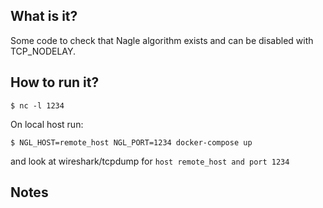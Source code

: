 ## What is it?

Some code to check that Nagle algorithm exists and can be disabled with
TCP_NODELAY.

## How to run it?
```shell
$ nc -l 1234
```

On local host run:

```shell
$ NGL_HOST=remote_host NGL_PORT=1234 docker-compose up
```

and look at wireshark/tcpdump for `host remote_host and port 1234`

## Notes
